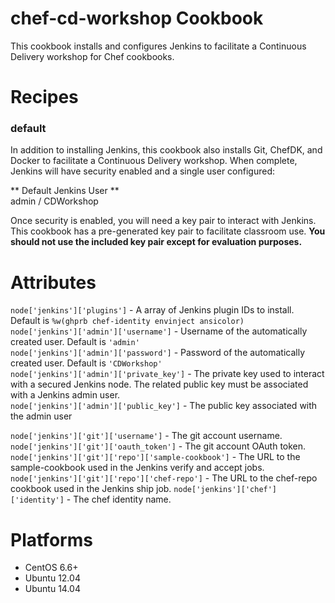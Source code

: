 # chef-cd-workshop Cookbook

This cookbook installs and configures Jenkins to facilitate a Continuous
Delivery workshop for Chef cookbooks.

# Recipes
### default
In addition to installing Jenkins, this cookbook also installs Git, ChefDK, and
Docker to facilitate a Continuous Delivery workshop.  When complete, Jenkins
will have security enabled and a single user configured:

** Default Jenkins   User **  
admin / CDWorkshop

Once security is enabled, you will need a key pair to interact with
Jenkins.  This cookbook has a pre-generated key pair to facilitate classroom
use.  **You should not use the included key pair except for evaluation
purposes.**


# Attributes

`node['jenkins']['plugins']` - A array of Jenkins plugin IDs to install.
Default is `%w(ghprb chef-identity envinject ansicolor)`  
`node['jenkins']['admin']['username']` - Username of the automatically created
user.  Default is `'admin'`  
`node['jenkins']['admin']['password']` - Password of the automatically created
user.  Default is `'CDWorkshop'`  
`node['jenkins']['admin']['private_key']` - The private key used to interact with
a secured Jenkins node.  The related public key must be associated with a
Jenkins admin user.  
`node['jenkins']['admin']['public_key']` - The public key associated with the
admin user

`node['jenkins']['git']['username']` - The git account username.
`node['jenkins']['git']['oauth_token']` - The git account OAuth token.
`node['jenkins']['git']['repo']['sample-cookbook']` - The URL to the sample-cookbook  used in the Jenkins verify and accept jobs.
`node['jenkins']['git']['repo']['chef-repo']` - The URL to the chef-repo cookbook used in the Jenkins ship job.
`node['jenkins']['chef']['identity']` - The chef identity name.

# Platforms
- CentOS 6.6+
- Ubuntu 12.04
- Ubuntu 14.04
